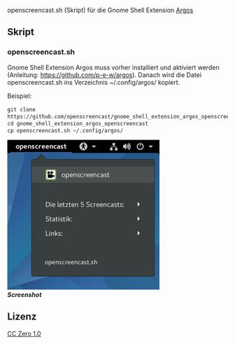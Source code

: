openscreencast.sh (Skript) für die Gnome Shell Extension [Argos](https://github.com/p-e-w/argos)

## Skript

### openscreencast.sh

Gnome Shell Extension Argos muss vorher installiert und aktiviert werden (Anleitung: https://github.com/p-e-w/argos).
Danach wird die Datei openscreencast.sh ins Verzeichnis ~/.config/argos/ kopiert.

Beispiel:

```
git clone https://github.com/openscreencast/gnome_shell_extension_argos_openscreencast.git
cd gnome_shell_extension_argos_openscreencast
cp openscreencast.sh ~/.config/argos/
```

![Screenshot](screenshot.png)    
***Screenshot***

## Lizenz

[CC Zero 1.0](https://github.com/openscreencast/gnome_shell_extension_argos_openscreencast/blob/master/LICENSE)
